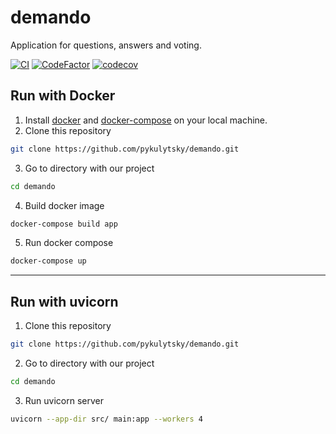 # demando
Application for questions, answers and voting.

[![CI](https://github.com/pykulytsky/demando/actions/workflows/ci.yml/badge.svg)](https://github.com/pykulytsky/demando/actions/workflows/ci.yml)
[![CodeFactor](https://www.codefactor.io/repository/github/pykulytsky/demando/badge)](https://www.codefactor.io/repository/github/pykulytsky/demando)
[![codecov](https://codecov.io/gh/pykulytsky/demando/branch/master/graph/badge.svg?token=LJNM13PTQS)](https://codecov.io/gh/pykulytsky/demando)

## Run with Docker
1. Install [docker](https://docs.docker.com/engine/install/) and [docker-compose](https://docs.docker.com/compose/install/) on your local machine.
2. Clone this repository
```bash
git clone https://github.com/pykulytsky/demando.git
```
3. Go to directory with our project
```bash
cd demando
```
4. Build docker image
```bash
docker-compose build app
```
5. Run docker compose
```bash
docker-compose up
```
---
## Run with uvicorn
1. Clone this repository
```bash
git clone https://github.com/pykulytsky/demando.git
```
2. Go to directory with our project
```bash
cd demando
```
3. Run uvicorn server
```bash
uvicorn --app-dir src/ main:app --workers 4
```
